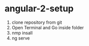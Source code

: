 # angular-2-setup
1. clone repository from git
2. Open Terminal and Go inside folder
3. nmp insall
4. ng serve
